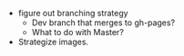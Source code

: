 * figure out branching strategy
  - Dev branch that merges to gh-pages?
  - What to do with Master?
* Strategize images.

